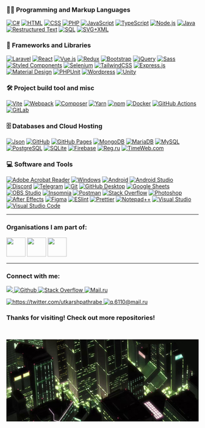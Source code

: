 ### :woman_technologist: Programming and Markup Languages

<p>
    <a href="#"><img alt="C#" src="https://custom-icon-badges.demolab.com/badge/C%23-68217A.svg?logo=cs2&logoColor=white" /></a>
    <a href="#"><img alt="HTML" src="https://img.shields.io/badge/HTML-E34F26.svg?logo=html5&logoColor=white" /></a>
    <a href="#"><img alt="CSS" src="https://img.shields.io/badge/CSS-1572B6.svg?logo=css3&logoColor=white" /></a>
    <a href="#"><img alt="PHP" src="https://img.shields.io/badge/PHP-777BB4.svg?logo=php&logoColor=white" /></a>
    <a href="#"><img alt="JavaScript" src="https://img.shields.io/badge/JavaScript-F7DF1E.svg?logo=javascript&logoColor=black" /></a>
    <a href="#"><img alt="TypeScript" src="https://img.shields.io/badge/TypeScript-007ACC.svg?logo=typescript&logoColor=white" /></a>
    <a href="#"><img alt="Node.js" src="https://img.shields.io/badge/Node.js-43853D.svg?logo=node.js&logoColor=white" /></a>
    <a href="#"><img alt="Java" src="https://custom-icon-badges.demolab.com/badge/Java-007396.svg?logo=java&logoColor=white" /></a>
    <a href="#"><img alt="Restructured Text" src="https://img.shields.io/badge/Restructured Text-3a4148.svg?logo=readthedocs&logoColor=white" /></a>
    <a href="#"><img alt="SQL" src="https://custom-icon-badges.demolab.com/badge/SQL-025E8C.svg?logo=database&logoColor=white" /></a>
    <a href="#"><img alt="SVG+XML" src="https://img.shields.io/badge/SVG%2BXML-e0982c.svg?logo=svg&logoColor=white" /></a>
</p>

### 🧰 Frameworks and Libraries

<p>
    <a href="#"><img alt="Laravel" src="https://img.shields.io/badge/-Laravel-F23529?logo=Laravel&logoColor=white" /></a>
    <a href="#"><img alt="React" src="https://img.shields.io/badge/-React-45b8d8?logo=react&logoColor=white" /></a>
    <a href="#"><img alt="Vue.js" src="https://img.shields.io/badge/Vue.js-4FC08D?logo=vuedotjs&logoColor=fff" /></a>
    <a href="#"><img alt="Redux" src="https://img.shields.io/badge/-Redux-764ABC?logo=redux&logoColor=white" /></a>
    <a href="#"><img alt="Bootstrap" src="https://img.shields.io/badge/Bootstrap-7952B3.svg?logo=bootstrap&logoColor=white" /></a>
    <a href="#"><img alt="jQuery" src="https://img.shields.io/badge/jQuery-0769AD.svg?logo=jquery&logoColor=white" /></a>
    <a href="#"><img alt="Sass" src="https://img.shields.io/badge/-Sass-CC6699?logo=sass&logoColor=white" /></a>
    <a href="#"><img alt="Styled Components" src="https://img.shields.io/badge/-Styled_Components-db7092?logo=styled-components&logoColor=white" /></a>
    <a href="#"><img alt="Selenium" src="https://img.shields.io/static/v1?label=&message=Selenium&color=43B02A&logo=selenium&logoColor=white" /></a>
    <a href="#"><img alt="TailwindCSS" src="https://img.shields.io/badge/-Tailwind%20CSS-37A59F?logo=tailwind-css&logoColor=white" /></a>
    <a href="#"><img alt="Express.js" src="https://img.shields.io/badge/Express.js-404d59.svg?logo=express&logoColor=white" /></a>
    <a href="#"><img alt="Material Design" src="https://img.shields.io/badge/Material%20Design-0081CB.svg?logo=material-design&logoColor=white" /></a>
    <a href="#"><img alt="PHPUnit" src="https://custom-icon-badges.demolab.com/badge/PHPUnit-366488.svg?logo=test-tube&logoColor=white" /></a>
    <a href="#"><img alt="Wordpress" src="https://img.shields.io/badge/Wordpress-21759B?logo=wordpress&logoColor=white" /></a>
    <a href="#"><img alt="Unity" src="https://img.shields.io/badge/Unity-%23000000.svg?logo=unity&logoColor=white" /></a>
</p>

### 🛠️ Project build tool and misc

<p>
    <a href="#"><img alt="Vite" src="https://img.shields.io/badge/-Vite-%23646CFF?logo=vite&logoColor=white" /></a>
    <a href="#"><img alt="Webpack" src="https://img.shields.io/badge/-Webpack-2B3A42?logo=webpack&logoColor=white" /></a>
    <a href="#"><img alt="Composer" src="https://img.shields.io/badge/Composer-885630?logo=composer&logoColor=fff" /></a>
    <a href="#"><img alt="Yarn" src="https://img.shields.io/badge/Yarn-2C8EBB?logo=yarn&logoColor=fff" /></a>
    <a href="#"><img alt="npm" src="https://img.shields.io/badge/-NPM-CB3837?logo=npm&logoColor=white" /></a>
    <a href="#"><img alt="Docker" src="https://img.shields.io/badge/-Docker-46a2f1?logo=docker&logoColor=white" /></a>
    <a href="#"><img alt="GitHub Actions" src="https://img.shields.io/badge/-Github_Actions-2088FF?logo=github-actions&logoColor=white" /></a>
    <a href="#"><img alt="GitLab" src="https://img.shields.io/badge/-GitLab-FCA121?logo=gitlab" /></a>
</p>

### 🗄️ Databases and Cloud Hosting

<p>
    <a href="#"><img alt="Json" src="https://img.shields.io/badge/json-5E5C5C?style=flat&logo=json&logoColor=white" /></a>
    <a href="#"><img alt="GitHub" src="https://img.shields.io/badge/-GitHub-181717?logo=github" /></a>
    <a href="#"><img alt="GitHub Pages" src="https://img.shields.io/badge/GitHub%20Pages-327FC7.svg?logo=github&logoColor=white" /></a>
    <a href="#"><img alt="MongoDB" src ="https://img.shields.io/badge/MongoDB-4ea94b.svg?logo=mongodb&logoColor=white" /></a>
    <a href="#"><img alt="MariaDB" src ="https://img.shields.io/badge/MariaDB-003545.svg?logo=mariadb&logoColor=white" /></a>
    <a href="#"><img alt="MySQL" src="https://img.shields.io/badge/MySQL-4479A1.svg?logo=mysql&logoColor=white" /></a>
    <a href="#"><img alt="PostgreSQL" src ="https://img.shields.io/badge/PostgreSQL-316192.svg?logo=postgresql&logoColor=white" /></a>
    <a href="#"><img alt="SQLite" src ="https://img.shields.io/badge/SQLite-07405e.svg?logo=sqlite&logoColor=white" /></a>
    <a href="#"><img alt="Firebase" src ="https://img.shields.io/badge/Firebase-039BE5?logo=Firebase&logoColor=white" /></a>
    <a href="#"><img alt="Reg.ru" src="https://custom-icon-badges.demolab.com/badge/Reg.ru-0668C0.svg?logo=google-cloud&logoColor=white" /></a>
    <a href="#"><img alt="TimeWeb.com" src="https://custom-icon-badges.demolab.com/badge/TimeWeb.com-4E749E.svg?logo=google-cloud&logoColor=white" /></a>
</p>

### 💻 Software and Tools

<p>
    <a href="#"><img alt="Adobe Acrobat Reader" src="https://custom-icon-badges.demolab.com/badge/Adobe%20Acrobat%20Reader-FF0000.svg?logo=adobe-acrobat-reader&logoColor=white" /></a>
    <a href="#"><img alt="Windows" src="https://custom-icon-badges.demolab.com/badge/Windows-0078D6?logo=windows11&logoColor=white" /></a>
    <a href="#"><img alt="Android" src="https://img.shields.io/badge/Android-3DDC84?logo=android&logoColor=white" /></a>
    <a href="#"><img alt="Android Studio" src="https://img.shields.io/badge/Android%20Studio-008678.svg?logo=android-studio&logoColor=white" /></a>
    <a href="#"><img alt="Discord" src="https://img.shields.io/badge/-Discord-5865F2.svg?logo=discord&logoColor=white" /></a>
    <a href="#"><img alt="Telegram" src="https://img.shields.io/badge/Telegram-2CA5E0?logo=telegram&logoColor=white" /></a>
    <a href="#"><img alt="Git" src="https://img.shields.io/badge/Git-F05033.svg?logo=git&logoColor=white" /></a>
    <a href="#"><img alt="GitHub Desktop" src="https://img.shields.io/badge/GitHub%20Desktop-8034A9.svg?logo=github&logoColor=white" /></a>
    <a href="#"><img alt="Google Sheets" src="https://img.shields.io/badge/Google%20Sheets-34A853.svg?logo=google%20sheets&logoColor=white" /></a>
    <a href="#"><img alt="OBS Studio" src="https://img.shields.io/badge/-OBS-302E31?logo=obs-studio&logoColor=white" /></a>
    <a href="#"><img alt="Insomnia" src="https://img.shields.io/badge/-Insomnia-5849BE?logo=insomnia&logoColor=white" /></a>
    <a href="#"><img alt="Postman" src="https://img.shields.io/badge/Postman-FF6C37?logo=postman&logoColor=white" /></a>
    <a href="#"><img alt="Stack Overflow" src="https://img.shields.io/badge/-Stack%20Overflow-FE7A16?logo=stack-overflow&logoColor=white" /></a>
    <a href="#"><img alt="Photoshop" src="https://img.shields.io/badge/Adobe%20Photoshop-31A8FF?style=flat&logo=Adobe%20Photoshop&logoColor=white" /></a>
    <a href="#"><img alt="After Effects" src="https://img.shields.io/badge/Adobe%20After%20Effects-31A8FF?style=flat&logo=After%20Effects&logoColor=white" /></a>
    <a href="#"><img alt="Figma" src="https://img.shields.io/badge/Figma-F24E1E?style=flat&logo=figma&logoColor=white" /></a>
    <a href="#"><img alt="ESlint" src="https://img.shields.io/badge/-ESLint-%234B32C3?logo=eslint" /></a>
    <a href="#"><img alt="Prettier" src="https://img.shields.io/badge/-Prettier-%23F7B93E?logo=prettier&logoColor=ffffff" /></a>
    <a href="#"><img alt="Notepad++" src="https://img.shields.io/badge/Notepad++-90E59A.svg?&logo=notepad%2b%2b&logoColor=black" /></a>
    <a href="#"><img alt="Visual Studio" src="https://custom-icon-badges.demolab.com/badge/Visual%20Studio-5C2D91.svg?&logo=visual-studio&logoColor=white" /></a>
    <a href="#"><img alt="Visual Studio Code" src="https://custom-icon-badges.demolab.com/badge/Visual%20Studio%20Code-0078d7.svg?logo=vsc&logoColor=white" /></a>
</p>

---

### Organisations I am part of:

<p>
    <img width= "50" height= "50" src= "https://avatars.githubusercontent.com/u/66388388?s=88&v=4" />
    <img width= "50" height= "50" src= "https://avatars.githubusercontent.com/u/35373879?s=60&v=4" />
    <img width= "50" height= "50" src= "https://avatars.githubusercontent.com/u/87652881?s=200&v=4" />
</p>

---

### Connect with me:

<p>
    <a href="https://t.me/moepoi" target="_blank">
        <img src="https://img.shields.io/badge/Telegram-%40moepoi-28a8ea" />
    </a>
    <a href="#">
        <img alt="Github" src="http://img.shields.io/badge/-@veffo-black?logo=github&link=https://github.com/Defcon27/" />
    </a>
    <a href="#">
        <img alt="Stack Overflow" src="https://img.shields.io/badge/-Stack%20Overflow-FE7A16?logo=stack-overflow&logoColor=white" />
    </a>
    <a href="#">
        <img alt="Mail.ru" src="https://img.shields.io/badge/-Mail.ru-d14836?logo=Gmail&logoColor=white&link=mailto:q.6110@mail.ru" />
    </a>
</p>

<p>
    <a href="https://twitter.com/utkarshpathrabe" target="_blank">
        <img width="30" height="30" src="https://www.vectorlogo.zone/logos/twitter/twitter-official.svg" alt="https://twitter.com/utkarshpathrabe" />
    </a>
    <a href="mailto:q.6110@mail.ru">
        <img width="30" height="30" src="https://www.vectorlogo.zone/logos/gmail/gmail-icon.svg" alt="q.6110@mail.ru" />
    </a>
</p>

<!--
<p align="center">This <i>README</i> file is generated <b>every 3 hours</b>!</br>Last refresh: Friday, 20 December, 01:03 CET<br /><a href="https://medium.com/@th.guibert/how-to-create-a-self-updating-readme-md-for-your-github-profile-f8b05744ca91">Create your own here!</a></p>
-->

### Thanks for visiting! Check out more repositories!

<br />

<p>
    <img alt="Json" src="assets/images/footer.jpg" />
</p>
